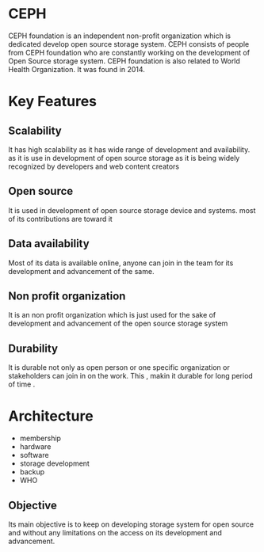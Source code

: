 ﻿# CEPH
CEPH foundation is an independent non-profit organization which is dedicated develop open source storage system. CEPH consists of people from CEPH foundation who are constantly working on the development of Open Source storage system. CEPH foundation is also related to World Health Organization. It was found in 2014.

# Key Features

## Scalability

It has high scalability as it has wide range of development and availability. as it is use in development of open source storage as it is being widely recognized by developers and web content creators

## Open source
It is used in development of open source storage device and systems. most of its contributions  are toward it

## Data availability
Most of its data is available online, anyone can join in the team for its  development and advancement of the same.

## Non profit organization
It is an non profit organization which is just used for the sake of development and advancement of the open source storage system

## Durability
It is durable not only as open person or one specific organization or stakeholders can join in on the work. This , makin it durable for  long period of time .

# Architecture  

 - membership
 - hardware
 -  software
 - storage development 
 - backup
 - WHO 

##  Objective

Its main objective is to keep on developing storage system for open source and without any limitations  on the access on its development and advancement.
